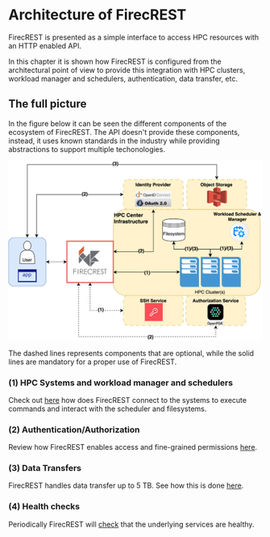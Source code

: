 # Architecture of FirecREST

FirecREST is presented as a simple interface to access HPC resources with an HTTP enabled API. 

In this chapter it is shown how FirecREST is configured from the architectural point of view to provide this integration with HPC clusters, workload manager and schedulers, authentication, data transfer, etc.

## The full picture

In the figure below it can be seen the different components of the ecosystem of FirecREST. The API doesn't provide these components, instead, it uses known standards in the industry while providing abstractions to support multiple techonologies.

![f7t_arch_complete](../../assets/img/arch_complete_infra.svg)

The dashed lines represents components that are optional, while the solid lines are mandatory for a proper use of FirecREST.

### (1) HPC Systems and workload manager and schedulers

Check out [here](./systems/README.md) how does FirecREST connect to the systems to execute commands and interact with the scheduler and filesystems.

### (2) Authentication/Authorization

Review how FirecREST enables access and fine-grained permissions [here](./auth/README.md).

### (3) Data Transfers

FirecREST handles data transfer up to 5 TB. See how this is done [here](./external_storage/README.md).

### (4) Health checks

Periodically FirecREST will [check](./health_checks/README.md) that the underlying services are healthy.
